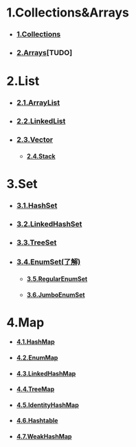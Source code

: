 # 1.Collections&Arrays

- ### [1.Collections](Collections/Collections.md)

- ### [2.Arrays](Collections/Arrays.md)[TUDO]

# 2.List

- ### [2.1.ArrayList](List/AarrayList.md)

- ### [2.2.LinkedList](List/LinkedList.md)

- ### [2.3.Vector](List/Vector.md)

  - #### [2.4.Stack](List/Stack.md)

# 3.Set

- ### [3.1.HashSet](Set/HashSet.md)

- ###  [3.2.LinkedHashSet](Set/LinkedHashSet.md)

- ### [3.3.TreeSet](Set/TreeSet.md)

- ### [3.4.EnumSet(了解)](Set/EnumSet.md)

  - #### [3.5.RegularEnumSet](Set/RegularEnumSet.md)

  - ####  [3.6.JumboEnumSet](Set/JumboEnumSet.md)

# 4.Map

- #### [4.1.HashMap](Map/HashMap.md)

- #### [4.2.EnumMap](Map/EnumMap.md)

- #### [4.3.LinkedHashMap](Map/LinkedHashMap.md)

- #### [4.4.TreeMap](Map/TreeMap.md)

- #### [4.5.IdentityHashMap](Map/IdentityHashMap.md)

- #### [4.6.Hashtable](Map/Hashtable.md)

- #### [4.7.WeakHashMap](Map/WeakHashMap.md)